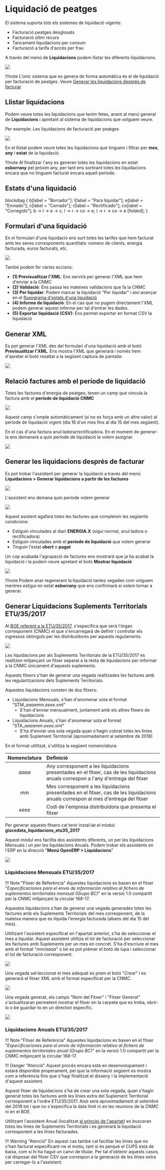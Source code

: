 # Liquidació de peatges

El sistema suporta tots els sistemes de liquidació vigents:

* Facturació peatges desglosats
* Facturació últim recurs
* Tancament liquidacions per consum
* Facturació a tarifa d'accés per frau

A través del menú de **Liquidacions** podem llistar les diferents liquidacions.

![](_static/liquidacion_peajes/liquidacio_menu_general.png)

!!!note
    L'únic sistema que es genera de forma automàtica és el de liquidació per
    facturació de peatges. Veure [Generar les liquidacions després de facturar](#generar-les-liquidacions-despres-de-facturar)

## Llistar liquidacions

Podem veure totes les liquidacions que tenim fetes, anant al menú general de **Liquidacions**
i apretant al sistema de liquidacions que volguem veure.

Per exemple: Les liquidacions de facturació per peatges

![](_static/liquidacion_peajes/listado_peajes.png)

En el llistat podem veure totes les liquidacions que tinguem i filtrar per **mes**,
**any** i **estat** de la liquidació.

!!!note
    Al finalitzar l'any es generen totes les liquidacions en estat **esborrany**
    pel pròxim any, per tant ens sortirant totes les liquidacions encara que no
    tinguem facturat encara aquell període.

## Estats d'una liquidació

blockdiag {
  b[label = "Borrador"];
  l[label = "Para liquidar"];
  e[label = "Enviado"];
  c[label = "Cerrado"];
  r[label = "Rectificado"];
  co[label = "Corregido"];
  b -> l -> e -> c;
       l -> r -> co -> e;
       l -> r -> co -> e [folded];
}

## Formulari d'una liquidació

En el formulari d'una liquidació ens surt totes les tarifes que hem facturat amb
les seves corresponents quantitats: número de clients, energia facturada, euros
facturats, etc.

![](_static/liquidacion_peajes/formulario_liquidacion.png)

També podem fer vàries accions:

* **(1) Previsualitzar l'XML**: Ens servirà per generar l'XML que hem d'enviar a la CNMC
* **(2) Validació**: Ens passa les mateixes validacions que fa la CNMC
* **(3) Per liquidar**: Podem marcar la liquidació "Per liquidar" i així avançar en
  el [fluxograma d'estats d'una liquidació](#estats-duna-liquidacio)
* **(4) Informe de liquidació**: En el cas que no pugem directament l'XML podem generar
  aquest informe per tal d'entrar les dades.
* **(5) Exportar liquidació (CSV)**: Ens permet exportar en format CSV la liquidació

## Generar XML

Es pot generar l'XML des del formulari d'una liquidació amb el botó **Previsualitzar l'XML**.
Ens mostra l'XML que generarà i només hem d'apretar el botó resaltat a la següent captura de
pantalla:

![](_static/liquidacion_peajes/exportar_xml.png)

## Relació factures amb el període de liquidació

Totes les factures d'energia de peatges, tenen un camp que vincula la factura amb
el **període de liquidació CNMC**

![](_static/liquidacion_peajes/liquidacio_field.png)

Aquest camp s'omple automàticament (si no es força amb un altre valor) al període
de liquidació vigent (dia 16 d'un mes fins al dia 15 del mes següent).

En el cas d'una factura anul·ladora/rectificadora. En el moment de generar-la ens
demanarà a quin període de liquidació la volem assignar.

![](_static/liquidacion_peajes/liquidacio_refund.png)

## Generar les liquidacions després de facturar

Es pot trobar l'assistent per generar la liquidació a través del menú
**Liquidacions > Generar liquidacions a partir de les factures**

![](_static/liquidacion_peajes/liquidacio_menu.png)

L'assistent ens demana quin període volem generar

![](_static/liquidacion_peajes/generar_liquidaciones.png)

Aquest asistent agafarà totes les factures que compleixin les següents condicions:

* Estiguin vinculades al diari **ENERGIA.X** (sigui normal, anul·ladora o rectificadora)
* Estiguin vinculades amb el **període de liquidació** que volem generar
* Tinguin l'estat **obert** o **pagat**

Un cop acabada l'agrupació de factures ens mostrarà que ja ha acabat la liquidació
i la podem veure apretant el botó **Mostrar liquidació**

![](_static/liquidacion_peajes/liquidacion_generada.png)

!!!note
    Podem anar regenerant la liquidació tantes vegades com volguem mentres estigui
    en estat **esborrany** que ens confirmarà si volem tornar a generar.

## Generar Liquidacions Suplements Territorials ETU/35/2017

Al [BOE referent a la ETU/35/2017](https://www.boe.es/boe/dias/2017/01/26/pdfs/BOE-A-2017-810.pdf),
s'especifica que serà l'òrgan corresponent (CNMC) el que s'encarregarà de definir
i controlar els ingressos obtinguts per les distribuïdores per aquests regulaments.

![](_static/liquidacion_peajes/liquidacion_etu_boe.png)

Les liquidacions per als Suplements Territorials de la ETU/35/2017 es realitzen
mitjançant un fitxer separat a la resta de liquidacions per informar a la CNMC
únicament d'aquests suplements.

Aquests fitxers s'han de generar una vegada realitzades les factures amb les
regularitzacions dels Suplements Territorials.

Aquestes liquidacions consten de dos fitxers:

- Liquidacions Mensuals, s'han d'anomenar sota el format "STM\__aaaamm_._eeee_.xml"
    - S'han d'enviar mensualment, juntament amb els altres fitxers de liquidacions
- Liquidacions Anuals, s'han d'anomenar sota el format "STA\__aaaamm_._eeee_.xml"
    - S'ha d'enviar una sola vegada quan s'hagin cobrat totes les línies amb
      Suplement Territorial (aproximadament al setembre de 2018)

En el format utilitzat, s'utilitza la següent nomenclatura:

| Nomenclatura | Definició                                                                                                                           |
|:------------:|:------------------------------------------------------------------------------------------------------------------------------------|
|    _aaaa_    | Any corresponent a les liquidacions presentades en el fitxer, cas de les liquidacions anuals correspon a l'any d'entrega del fitxer |
|     _mm_     | Mes corresponent a les liquidacions presentades en el fitxer, cas de les liquidacions anuals correspon al mes d'entrega del fitxer  |
|    _eeee_    | Codi de l'empresa distribuïdora que presenta el fitxer                                                                              |

Per generar aquests fitxers cal tenir instal·lat el mòdul: **giscedata_liquidacions_etu35_2017**

Aquest mòdul ens facilita dos assistents diferents, un per les liquidacions Mensuals
i un per les liquidacions Anuals. Podem trobar els assistents en l'ERP en la direcció
"**Menú OpenERP > Liquidacions**"

![](_static/liquidacion_peajes/liquidacion_menu_etu.png)

### Liquidacions Mensuals ETU/35/2017

!!! Note "Fitxer de Referència"
    Aquestes liquidacions es basen en el fitxer "_Especificaciones para el envio
    de información relativo al fichero de suplementos territoriales mensual
    (Grupo BC)_" en la versió 1.0 compartit per la CNMC mitjançant la circular 168-17.

Aquestes liquidacions s'han de generar una vegada generades totes les factures
amb els Suplements Territorials del mes corresponent, de la mateixa manera que es
liquida l'energia facturada (abans del dia 15 del mes).

Utilitzant l'assistent especificat en l'apartat anterior, s'ha de seleccionar
el mes a liquidar. Aquest assistent utilitza el lot de facturació per
seleccionar les factures amb Suplements per un mes en concret.
S'ha d'escriure el mes amb el format "_mm/aaaa_" o bé es pot prémer el botó de lupa
i seleccionar el lot de facturació corresponent.

![](_static/liquidacion_peajes/wizard_etu_mes.png)

Una vegada sel·leccionat el mes adequat es prem el botó "_Crear_" i es
generarà el fitxer XML amb el format especificat per la CNMC.

![](_static/liquidacion_peajes/wizard_etu_crear.png)

Una vegada generat, els camps "Nom del Fitxer" i "Fitxer Generat"
s'actualitzaran permetent mostrar el fitxer en la carpeta que es troba, obrir-lo
o bé guardar-lo en un directori específic.

![](_static/liquidacion_peajes/wizard_etu_generat.png)

### Liquidacions Anuals ETU/35/2017

!!! Note "Fitxer de Referència"
    Aquestes liquidacions es basen en el fitxer "_Especificaciones para el envio
    de información relativo al fichero de suplementos territoriales anual
    (Grupo BC)_" en la versió 1.0 compartit per la CNMC mitjançant la circular 168-17.

!!! Danger "Atenció"
    Aquest procés encara està en desenvolupament i estarà disponible properament,
    pel que la informació següent es mostra com a referència fins que s'hagi
    finalitzat el disseny i la implementació d'aquest assistent.

Aquest fitxer de liquidacions s'ha de crear una sola vegada, quan s'hagin generat
totes les factures amb les línies extra del Suplement Territorial corresponent a
l'ordre ETU/35/2017. Això serà aproximadament al setembre del 2018 tot i que no
s'especifica la data límit ni en les reunions de la CNMC ni en el BOE.

Utilitzant l'assistent Anual (localitzat [al principi de l'apartat](#generar-liquidacions-suplements-territorials-etu352017))
es buscaran totes les línies de Suplements Territorials i es generarà la liquidació
corresponent a les línies facturades.

!!! Warning "Atenció"
    En aquest cas també cal facilitar les línies que no s'han facturat especificant-ne el
    motiu, tant si és perquè el CUPS està de baixa, com si hi ha hagut un canvi de titular.
    Per tal d'obtenir aquests casos, cal disposar del fitxer CSV que correspon
    a la generació de les línies extra per carregar-lo a l'assistent.

